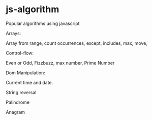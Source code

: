 # js-algorithm

Popular algorithms using javascript

Arrays: 

Array from range, count occurrences, except, includes, max, move, 


Control-flow: 

Even or Odd, Fizzbuzz, max number, Prime Number


Dom Manipulation: 

Current time and date.

String reversal

Palindrome



Anagram

